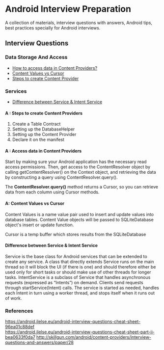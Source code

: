 # Android Interview Preparation

A collection of materials, interview questions with answers, Android tips, best practices specially for Android interviews.

## Interview Questions

### Data Storage And Access
* [How to access data in Content Providers?](#cp1)
* [Content Values vs Cursor](#cp2)
* [Steps to create Content Provider](#cp3)

### Services
* [Difference between Service & Intent Service](#sc1)



#### <a name="cp3"></a> A : Steps to create Content Providers
1. Create a Table Contract
2. Setting up the DatabaseHelper
3. Setting up the Content Provider
4. Declare it on the manifest

#### <a name="cp1"></a> A : Access data in Content Providers
Start by making sure your Android application has the necessary read access permissions. Then, get access to the ContentResolver object by calling getContentResolver() on the Context object, and retrieving the data by constructing a query using ContentResolver.query().

The **ContentResolver.query()** method returns a Cursor, so you can retrieve data from each column using Cursor methods.

#### <a name="cp2"></a> A: Content Values vs Cursor
Content Values is a name value pair used to insert and update values into database tables. Content Value objects will be passed to SQLiteDatabase object's insert or update function. 

Cursor is a temp buffer which stores results from the SQLiteDatabase

#### <a name="sc1"></a> Difference between Service & Intent Service
Service is the base class for Android services that can be extended to create any service. A class that directly extends Service runs on the main thread so it will block the UI (if there is one) and should therefore either be used only for short tasks or should make use of other threads for longer tasks.
IntentService is a subclass of Service that handles asynchronous requests (expressed as “Intents”) on demand. Clients send requests through startService(Intent) calls. The service is started as needed, handles each Intent in turn using a worker thread, and stops itself when it runs out of work.

### References
https://android.jlelse.eu/android-interview-questions-cheat-sheet-96ea01c88def<br>
https://android.jlelse.eu/android-interview-questions-cheat-sheet-part-ii-bea0633f0da7
http://skillgun.com/android/content-providers/interview-questions-and-answers/paper/28
